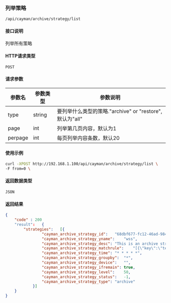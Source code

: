 ### 列举策略
`/api/cayman/archive/strategy/list`

#### 接口说明
列举所有策略

#### HTTP请求类型
`POST`

#### 请求参数
|参数名|参数类型|参数说明|
|--|--|--|
|type|string|要列举什么类型的策略."archive" or "restore",默认为"all"
|page|int|列举第几页内容，默认为1|
|perpage|int|每页列举内容条数，默认20|

#### 使用示例
```sh
curl -XPOST http://192.168.1.100/api/cayman/archive/strategy/list \
-F from=0 \
```

#### 返回数据类型
`JSON`

#### 返回结果
```json
{
    "code" : 200
    "result":	{
		"strategies":	[{
				"cayman_archive_strategy_id":	"68dbf677-fc12-46ad-984d-648a52d0ea03",
				"cayman_archive_strategy_yname":	"wss",
				"cayman_archive_strategy_desc":	"This is an archive strategy.",
				"cayman_archive_strategy_matchrule":	"[{\"key\":\"test\",\"value\":\"test\",\"match\":\"=\"}]",
				"cayman_archive_strategy_time":	"* * * * *",
				"cayman_archive_strategy_groupby":	"*",
				"cayman_archive_strategy_device":	"",
				"cayman_archive_strategy_ifremain":	true,
				"cayman_archive_strategy_level":	50,
				"cayman_archive_strategy_status":	-1,
				"cayman_archive_strategy_type":	"archive"
			}]
	}
}
```

